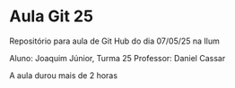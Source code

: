 # Aula Git 25
Repositório para aula de Git Hub do dia 07/05/25 na Ilum

Aluno: Joaquim Júnior, Turma 25
Professor: Daniel Cassar

A aula durou mais de 2 horas
